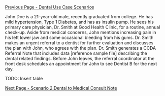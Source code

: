[Previous Page - Dental Use Case Scenarios](dental_use_case_scenarios.html)

John Doe is a 21-year-old male, recently graduated from college. He has mild hypertension, Type 1 Diabetes, and has as insulin pump. He sees his primary care physician, Dr. Smith at Good Health Clinic, for a routine, annual check-up. Aside from medical concerns, John mentions increasing pain in his left lower jaw and some occasional bleeding from his gums. Dr. Smith makes an urgent referral to a dentist for further evaluation and discusses the plan with John, who agrees with the plan. Dr. Smith generates a CCDA Referral Note that includes data [reference sample file] describing the dental related findings. Before John leaves, the referral coordinator at the front desk schedules an appointment for John to see Dentist B for the next day.

TODO: Insert table

[Next Page - Scenario 2 Dental to Medical Consult Note](scenario_2_dental_to_medical_consult_note.html)
